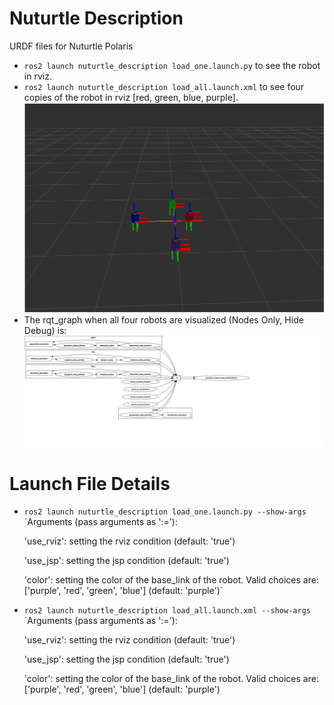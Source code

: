 # Nuturtle  Description
URDF files for Nuturtle Polaris
* `ros2 launch nuturtle_description load_one.launch.py` to see the robot in rviz.
* `ros2 launch nuturtle_description load_all.launch.xml` to see four copies of the robot in rviz [red, green, blue, purple].
![](images/rviz.png)
* The rqt_graph when all four robots are visualized (Nodes Only, Hide Debug) is:
![](images/rqt_graph.svg)
# Launch File Details
* `ros2 launch nuturtle_description load_one.launch.py --show-args`
  `Arguments (pass arguments as '<name>:=<value>'):

    'use_rviz':
        setting the rviz condition
        (default: 'true')

    'use_jsp':
        setting the jsp condition
        (default: 'true')

    'color':
        setting the color of the base_link of the robot. Valid choices are: ['purple', 'red', 'green', 'blue']
        (default: 'purple')`
* `ros2 launch nuturtle_description load_all.launch.xml --show-args`
  `Arguments (pass arguments as '<name>:=<value>'):

    'use_rviz':
        setting the rviz condition
        (default: 'true')

    'use_jsp':
        setting the jsp condition
        (default: 'true')

    'color':
        setting the color of the base_link of the robot. Valid choices are: ['purple', 'red', 'green', 'blue']
        (default: 'purple')

